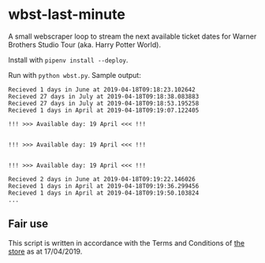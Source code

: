 # wbst-last-minute

A small webscraper loop to stream the next available ticket dates for Warner Brothers Studio Tour (aka. Harry Potter World).

Install with `pipenv install --deploy`.

Run with `python wbst.py`. Sample output:

```log
Recieved 1 days in June at 2019-04-18T09:18:23.102642
Recieved 27 days in July at 2019-04-18T09:18:38.083883
Recieved 27 days in July at 2019-04-18T09:18:53.195258
Recieved 1 days in April at 2019-04-18T09:19:07.122405

!!! >>> Available day: 19 April <<< !!!


!!! >>> Available day: 19 April <<< !!!


!!! >>> Available day: 19 April <<< !!!

Recieved 2 days in June at 2019-04-18T09:19:22.146026
Recieved 1 days in April at 2019-04-18T09:19:36.299456
Recieved 1 days in April at 2019-04-18T09:19:50.103824
...
```

## Fair use

This script is written in accordance with the Terms and Conditions of [the store](https://www.wbstudiotour.co.uk/terms-and-conditions?_ga=2.123465739.1651976936.1555504656-1670298946.1555504656) as at 17/04/2019.
